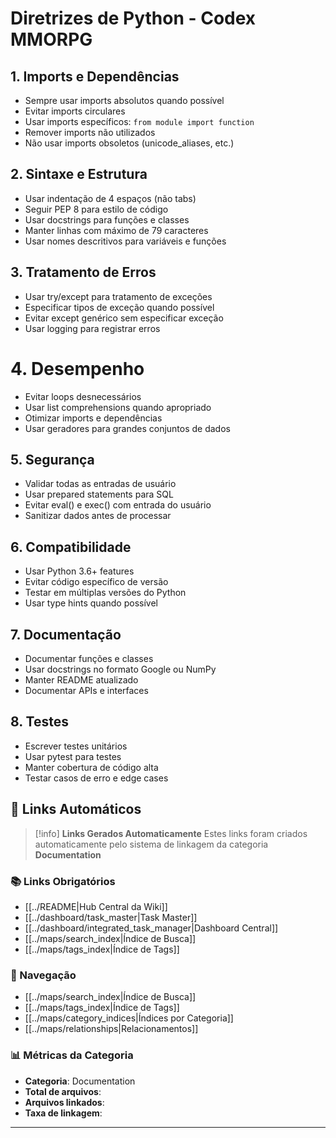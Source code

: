 # Diretrizes de Python - Codex MMORPG
## 1. Imports e Dependências
- Sempre usar imports absolutos quando possível
- Evitar imports circulares
- Usar imports específicos: `from module import function`
- Remover imports não utilizados
- Não usar imports obsoletos (unicode_aliases, etc.)

## 2. Sintaxe e Estrutura
- Usar indentação de 4 espaços (não tabs)
- Seguir PEP 8 para estilo de código
- Usar docstrings para funções e classes
- Manter linhas com máximo de 79 caracteres
- Usar nomes descritivos para variáveis e funções

## 3. Tratamento de Erros
- Usar try/except para tratamento de exceções
- Especificar tipos de exceção quando possível
- Evitar except genérico sem especificar exceção
- Usar logging para registrar erros

# 4. Desempenho
- Evitar loops desnecessários
- Usar list comprehensions quando apropriado
- Otimizar imports e dependências
- Usar geradores para grandes conjuntos de dados

## 5. Segurança
- Validar todas as entradas de usuário
- Usar prepared statements para SQL
- Evitar eval() e exec() com entrada do usuário
- Sanitizar dados antes de processar

## 6. Compatibilidade
- Usar Python 3.6+ features
- Evitar código específico de versão
- Testar em múltiplas versões do Python
- Usar type hints quando possível

## 7. Documentação
- Documentar funções e classes
- Usar docstrings no formato Google ou NumPy
- Manter README atualizado
- Documentar APIs e interfaces

## 8. Testes
- Escrever testes unitários
- Usar pytest para testes
- Manter cobertura de código alta
- Testar casos de erro e edge cases

## 🔗 **Links Automáticos**

> [!info] **Links Gerados Automaticamente**
> Estes links foram criados automaticamente pelo sistema de linkagem da categoria **Documentation**

### **📚 Links Obrigatórios**
- [[../README|Hub Central da Wiki]]
- [[../dashboard/task_master|Task Master]]
- [[../dashboard/integrated_task_manager|Dashboard Central]]
- [[../maps/search_index|Índice de Busca]]
- [[../maps/tags_index|Índice de Tags]]

### **🧭 Navegação**
- [[../maps/search_index|Índice de Busca]]
- [[../maps/tags_index|Índice de Tags]]
- [[../maps/category_indices|Índices por Categoria]]
- [[../maps/relationships|Relacionamentos]]

### **📊 Métricas da Categoria**
- **Categoria**: Documentation
- **Total de arquivos**: <!-- Contador automático -->
- **Arquivos linkados**: <!-- Contador automático -->
- **Taxa de linkagem**: <!-- Percentual automático -->

---


